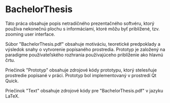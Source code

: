 BachelorThesis
==============

Táto práca obsahuje popis netradičného prezentačného softvéru, ktorý používa nekonečnú plochu s informáciami, ktoré môžu byť priblížené, tzv. zooming user interface.

Súbor "BachelorThesis.pdf" obsahuje motiváciu, teoretické predpoklady a výsledok snahy o vytvorenie popísaného prostredia. Prototyp je založený na paradigme používateľského rozhrania používajúceho priblíženie ako hlavnú črtu.

Priečinok "Prototyp" obsahuje zdrojové kódy prototypu, ktorý stelesňuje prostredie popísané v práci. Prototyp bol implementovaný v prostredí Qt Quick.

Priečinok "Text" obsahuje zdrojové kódy pre "BachelorThesis.pdf" v jazyku LaTeX.

